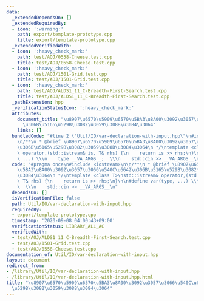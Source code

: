```yaml
---
data:
  _extendedDependsOn: []
  _extendedRequiredBy:
  - icon: ':warning:'
    path: export/template-prototype.cpp
    title: export/template-prototype.cpp
  _extendedVerifiedWith:
  - icon: ':heavy_check_mark:'
    path: test/AOJ/0558-Cheese.test.cpp
    title: test/AOJ/0558-Cheese.test.cpp
  - icon: ':heavy_check_mark:'
    path: test/AOJ/1501-Grid.test.cpp
    title: test/AOJ/1501-Grid.test.cpp
  - icon: ':heavy_check_mark:'
    path: test/AOJ/ALDS1_11_C-Breadth-First-Search.test.cpp
    title: test/AOJ/ALDS1_11_C-Breadth-First-Search.test.cpp
  _pathExtension: hpp
  _verificationStatusIcon: ':heavy_check_mark:'
  attributes:
    document_title: "\u8907\u6570\u5909\u6570\u5BA3\u8A00\u3092\u3057\u3066\u540C\u6642\
      \u306B\u5165\u529B\u3082\u3059\u308B\u3084\u3064"
    links: []
  bundledCode: "#line 2 \"Util/IO/var-declaration-with-input.hpp\"\n#include <iostream>\n\
    \n/**\n * @brief \u8907\u6570\u5909\u6570\u5BA3\u8A00\u3092\u3057\u3066\u540C\u6642\
    \u306B\u5165\u529B\u3082\u3059\u308B\u3084\u3064\n */\ntemplate <class T>\nstd::istream&\
    \ operator,(std::istream& is, T& rhs) {\n    return is >> rhs;\n}\n\n#define var(type,\
    \ ...) \\\n    type __VA_ARGS__;  \\\n    std::cin >> __VA_ARGS__\n"
  code: "#pragma once\n#include <iostream>\n\n/**\n * @brief \u8907\u6570\u5909\u6570\
    \u5BA3\u8A00\u3092\u3057\u3066\u540C\u6642\u306B\u5165\u529B\u3082\u3059\u308B\
    \u3084\u3064\n */\ntemplate <class T>\nstd::istream& operator,(std::istream& is,\
    \ T& rhs) {\n    return is >> rhs;\n}\n\n#define var(type, ...) \\\n    type __VA_ARGS__;\
    \  \\\n    std::cin >> __VA_ARGS__\n"
  dependsOn: []
  isVerificationFile: false
  path: Util/IO/var-declaration-with-input.hpp
  requiredBy:
  - export/template-prototype.cpp
  timestamp: '2020-09-08 04:00:43+09:00'
  verificationStatus: LIBRARY_ALL_AC
  verifiedWith:
  - test/AOJ/ALDS1_11_C-Breadth-First-Search.test.cpp
  - test/AOJ/1501-Grid.test.cpp
  - test/AOJ/0558-Cheese.test.cpp
documentation_of: Util/IO/var-declaration-with-input.hpp
layout: document
redirect_from:
- /library/Util/IO/var-declaration-with-input.hpp
- /library/Util/IO/var-declaration-with-input.hpp.html
title: "\u8907\u6570\u5909\u6570\u5BA3\u8A00\u3092\u3057\u3066\u540C\u6642\u306B\u5165\
  \u529B\u3082\u3059\u308B\u3084\u3064"
---
```

